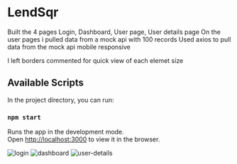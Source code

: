 # LendSqr

Built the 4 pages Login, Dashboard, User page, User details page
On the user pages i pulled data from a mock api with 100 records 
Used axios to pull data from the mock api
mobile responsive

I left borders commented for quick view of each elemet size

## Available Scripts

In the project directory, you can run:

### `npm start`

Runs the app in the development mode.\
Open [http://localhost:3000](http://localhost:3000) to view it in the browser.

![login](https://user-images.githubusercontent.com/86753228/212504416-df7a7963-fecb-400d-91f5-a2eefce66d92.png)
![dashboard](https://user-images.githubusercontent.com/86753228/212498875-3cfff10f-ce05-4a75-bb98-7cadfe6f11e9.png)
![user-details](https://user-images.githubusercontent.com/86753228/212498883-ad5de84b-1767-48a9-b4cb-21e9432dc175.png)
